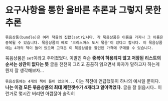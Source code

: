 # 요구사항을 통한 올바른 추론과 그렇지 못한 추론

```
묶음상품(bundle)은 여러 책들의 집합(set)입니다. 각 묶음상품은 이름을 가지나 그 이름은 중복될 수 있습니다. 묶음상품의 예로 '크리스마스 도서 묶음'이 있다고 합시다. 이 묶음상품에는 4개의 책이 들어 있으며 고객은 이 묶음상품을 할인된 가격에 구매할 수 있습니다.
```

묶음상품은 `set`이라고 주어졌었다. 이말인 즉슨 **중복이 허용되지 않고 저장된 리스트의 순서는 상관이 없다는 뜻** 글을 천천히 그리고 꼼꼼히 읽으면서 화자가 말하고자 하는게 뭔지 잘 생각해보자...

`묶음상품에는 4개의 책이 들어 있으며...` 이는 직전에 언급했듯이 하나의 예시일 뿐이다. **나는 이걸 모든 묶음상품의 최대 제한갯수가 4개라고 알아먹었다.** 글을 잘 읽읍시다.. 이런거로 몇시간 버리면 아깝잖아 솔직히
